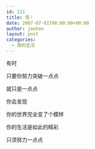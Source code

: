 ```yaml
---
id: 111
title: 悟！
date: 2007-07-01T08:00:00+00:00
author: jeehon
layout: post
categories:
  - 我的生活
---
```

有时
    
只要你努力突破一点点
      
就只是一点点
        
你会发现
          
你的世界完全变了个模样
            
你的生活是如此的精彩
              
只须努力一点点